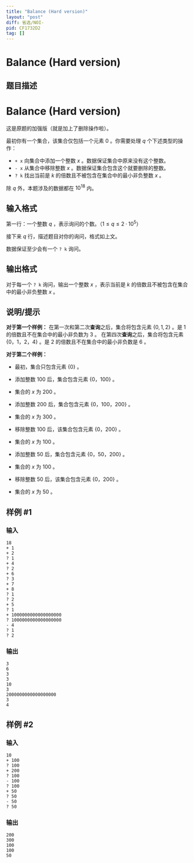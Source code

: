 ```yaml
---
title: "Balance (Hard version)"
layout: "post"
diff: 省选/NOI-
pid: CF1732D2
tag: []
---
```


# Balance (Hard version)

## 题目描述

# Balance (Hard version)


这是原题的加强版（就是加上了删除操作啦）。

最初你有一个集合，该集合仅包括一个元素 $0$ 。你需要处理 $q$ 个下述类型的操作：

- `+ x` 向集合中添加一个整数 $x$ 。数据保证集合中原来没有这个整数。
- `- x` 从集合中移除整数 $x$ 。数据保证集合包含这个就要删除的整数。
- `? k` 找出当前是 $k$ 的倍数且不被包含在集合中的最小非负整数 $x$ 。

除 $q$ 外，本题涉及的数据都在 $10^{18}$ 内。

## 输入格式

第一行：一个整数 $q$ ，表示询问的个数。（$1 \leq q \leq 2 · 10^5$）

接下来 $q$ 行，描述题目对你的询问，格式如上文。

数据保证至少会有一个 `? k` 询问。

## 输出格式

对于每一个 `? k` 询问，输出一个整数 $x$ ，表示当前是 $k$ 的倍数且不被包含在集合中的最小非负整数 $x$ 。

## 说明/提示

**对于第一个样例：**
在第一次和第二次**查询**之后，集合将包含元素 $\{0,1,2\}$ 。是 $1$ 的倍数且不在集合中的最小非负数为 $3$ 。
在第四次**查询**之后，集合将包含元素 $\{0，1，2，4\}$ 。是 $2$ 的倍数且不在集合中的最小非负数是 $6$ 。

**对于第二个样例：**

- 最初，集合只包含元素 $\{0\}$ 。

- 添加整数 $100$ 后，集合包含元素 $\{0，100\}$ 。
- 集合的 $x$ 为 $200$ 。
- 添加整数 $200$ 后，集合包含元素 $\{0，100，200\}$ 。
- 集合的 $x$ 为 $300$ 。
- 移除整数 $100$ 后，该集合包含元素 $\{0，200\}$ 。
- 集合的 $x$ 为 $100$ 。
- 添加整数 $50$ 后，集合包含元素 $\{0，50，200\}$ 。
- 集合的 $x$ 为 $100$ 。
- 移除整数 $50$ 后，该集合包含元素 $\{0，200\}$ 。
- 集合的 $x$ 为 $50$ 。

## 样例 #1

### 输入

```
18
+ 1
+ 2
? 1
+ 4
? 2
+ 6
? 3
+ 7
+ 8
? 1
? 2
+ 5
? 1
+ 1000000000000000000
? 1000000000000000000
- 4
? 1
? 2
```

### 输出

```
3
6
3
3
10
3
2000000000000000000
3
4
```

## 样例 #2

### 输入

```
10
+ 100
? 100
+ 200
? 100
- 100
? 100
+ 50
? 50
- 50
? 50
```

### 输出

```
200
300
100
100
50
```

